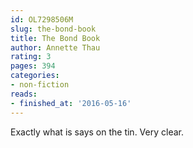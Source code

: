 ```yaml
---
id: OL7298506M
slug: the-bond-book
title: The Bond Book
author: Annette Thau
rating: 3
pages: 394
categories:
- non-fiction
reads:
- finished_at: '2016-05-16'
---
```

Exactly what is says on the tin. Very clear.
